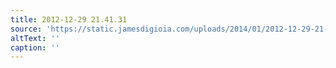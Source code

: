 ```yaml
---
title: 2012-12-29 21.41.31
source: 'https://static.jamesdigioia.com/uploads/2014/01/2012-12-29-21-41-31-scaled.jpg'
altText: ''
caption: ''
---
```


